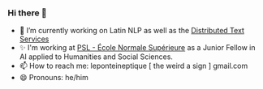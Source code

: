 ### Hi there 👋

- 🔭 I’m currently working on Latin NLP as well as the [Distributed Text Services](//www.w3id.org/dts)
- ✨ I'm working at [PSL - École Normale Supérieure](https://www.ens.psl.eu/l-ecole-normale-superieure-psl/universite-psl) as a Junior Fellow in AI applied to Humanities and Social Sciences.
- 📫 How to reach me: leponteineptique [ the weird a sign ] gmail.com
- 😄 Pronouns: he/him
